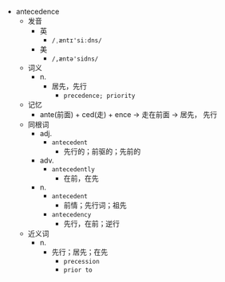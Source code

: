 - antecedence
  - 发音
    - 英
      - `/ˌæntɪ'siːdns/`
    - 美
      - `/,æntə'sidns/`
  - 词义
    - n.
      - 居先，先行
        - `precedence; priority `
  - 记忆
    - ante(前面) + ced(走) + ence → 走在前面 → 居先， 先行
  - 同根词
    - adj.
      - `antecedent`
        - 先行的；前驱的；先前的
    - adv.
      - `antecedently`
        - 在前，在先
    - n.
      - `antecedent`
        - 前情；先行词；祖先
      - `antecedency`
        - 先行，在前；逆行
  - 近义词
    - n.
      - 先行；居先；在先
        - `precession`
        - `prior to`
